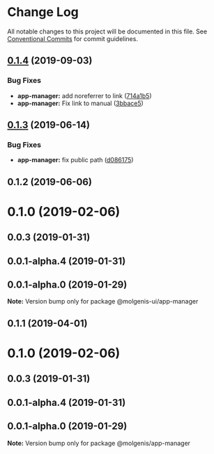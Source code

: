 # Change Log

All notable changes to this project will be documented in this file.
See [Conventional Commits](https://conventionalcommits.org) for commit guidelines.

## [0.1.4](https://github.com/molgenis/molgenis-frontend/compare/@molgenis-ui/app-manager@0.1.3...@molgenis-ui/app-manager@0.1.4) (2019-09-03)


### Bug Fixes

* **app-manager:** add noreferrer to link ([714a1b5](https://github.com/molgenis/molgenis-frontend/commit/714a1b5))
* **app-manager:** Fix link to manual ([3bbace5](https://github.com/molgenis/molgenis-frontend/commit/3bbace5))





## [0.1.3](https://github.com/molgenis/molgenis-frontend/compare/@molgenis-ui/app-manager@0.1.2...@molgenis-ui/app-manager@0.1.3) (2019-06-14)


### Bug Fixes

* **app-manager:** fix public path ([d086175](https://github.com/molgenis/molgenis-frontend/commit/d086175))





## 0.1.2 (2019-06-06)



# 0.1.0 (2019-02-06)



## 0.0.3 (2019-01-31)



## 0.0.1-alpha.4 (2019-01-31)



## 0.0.1-alpha.0 (2019-01-29)

**Note:** Version bump only for package @molgenis-ui/app-manager





## 0.1.1 (2019-04-01)



# 0.1.0 (2019-02-06)



## 0.0.3 (2019-01-31)



## 0.0.1-alpha.4 (2019-01-31)



## 0.0.1-alpha.0 (2019-01-29)

**Note:** Version bump only for package @molgenis/app-manager
